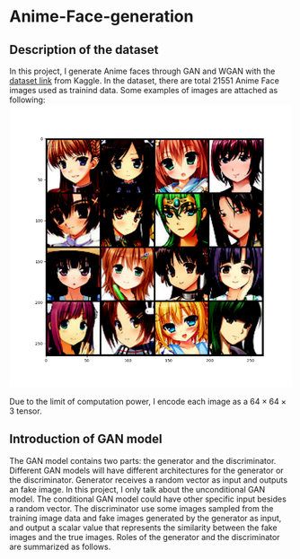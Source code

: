 # Anime-Face-generation

## Description of the dataset

In this project, I generate Anime faces through GAN and WGAN with the [dataset link](https://www.kaggle.com/datasets/soumikrakshit/anime-faces) from Kaggle. In the dataset, there are total 21551 Anime Face images used as trainind data. Some examples of images are attached as following:
![alt text](https://github.com/Yejiong/Anime-Face-generation/blob/main/examples2.png)

Due to the limit of computation power, I encode each image as a $64\times 64\times 3$ tensor.

## Introduction of GAN model

The GAN model contains two parts: the generator and the discriminator. Different GAN models will have different architectures for the generator or the discriminator. Generator receives a random vector as input and outputs an fake image. In this project, I only talk about the unconditional GAN model. The conditional GAN model could have other specific input besides a random vector. The discriminator use some images sampled from the training image data and fake images generated by the generator as input, and output a scalar value that represents the similarity between the fake images and the true images. Roles of the generator and the discriminator are summarized as follows.


